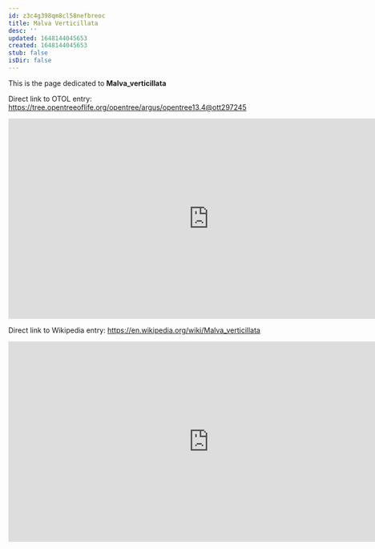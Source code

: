 ```yaml
---
id: z3c4g398qm8cl58nefbreoc
title: Malva Verticillata
desc: ''
updated: 1648144045653
created: 1648144045653
stub: false
isDir: false
---
```

This is the page dedicated to **Malva_verticillata**


Direct link to OTOL entry: https://tree.opentreeoflife.org/opentree/argus/opentree13.4@ott297245



<html>
    <body>
    <iframe src="https://tree.opentreeoflife.org/opentree/argus/opentree13.4@ott297245"
    width="800" height="400" frameborder="0" allowfullscreen> </iframe>
    </body>
</html>
    


Direct link to Wikipedia entry: https://en.wikipedia.org/wiki/Malva_verticillata



<html>
    <body>
    <iframe src="https://en.wikipedia.org/wiki/Malva_verticillata"
    width="800" height="400" frameborder="0" allowfullscreen> </iframe>
    </body>
</html>
    

